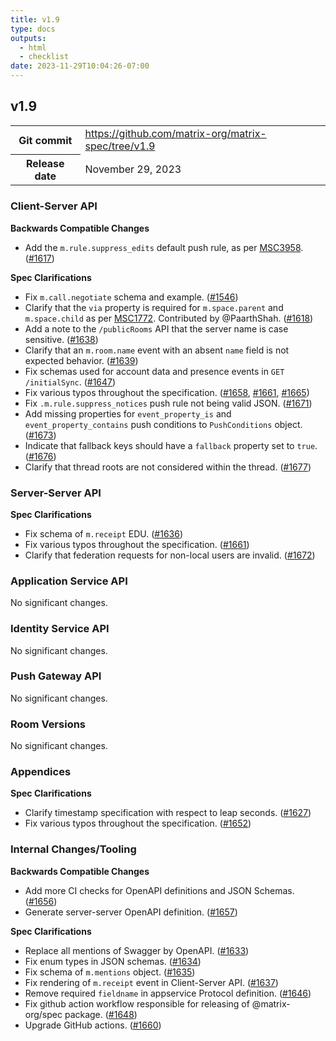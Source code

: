 ```yaml
---
title: v1.9
type: docs
outputs:
  - html
  - checklist
date: 2023-11-29T10:04:26-07:00
---
```

<!--
This is a header file for the generated changelog.

Variables:
    v1.9  = Replaced by the version number (eg: v1.2)
    November 29, 2023     = Replaced by the date (eg: April 01, 2021)
-->

## v1.9

<table class="release-info">
<tr><th>Git commit</th><td><a href="https://github.com/matrix-org/matrix-spec/tree/v1.9">https://github.com/matrix-org/matrix-spec/tree/v1.9</a></td>
<tr><th>Release date</th><td>November 29, 2023</td>
</table>

<!-- Intentionally blank line to ensure headers work in the concatenated changelog -->

### Client-Server API

**Backwards Compatible Changes**

- Add the `m.rule.suppress_edits` default push rule, as per [MSC3958](https://github.com/matrix-org/matrix-spec-proposals/pull/3958). ([#1617](https://github.com/matrix-org/matrix-spec/issues/1617))

**Spec Clarifications**

- Fix `m.call.negotiate` schema and example. ([#1546](https://github.com/matrix-org/matrix-spec/issues/1546))
- Clarify that the `via` property is required for `m.space.parent` and `m.space.child` as per [MSC1772](https://github.com/matrix-org/matrix-spec-proposals/pull/1772). Contributed by @PaarthShah. ([#1618](https://github.com/matrix-org/matrix-spec/issues/1618))
- Add a note to the `/publicRooms` API that the server name is case sensitive. ([#1638](https://github.com/matrix-org/matrix-spec/issues/1638))
- Clarify that an `m.room.name` event with an absent `name` field is not expected behavior. ([#1639](https://github.com/matrix-org/matrix-spec/issues/1639))
- Fix schemas used for account data and presence events in `GET /initialSync`. ([#1647](https://github.com/matrix-org/matrix-spec/issues/1647))
- Fix various typos throughout the specification. ([#1658](https://github.com/matrix-org/matrix-spec/issues/1658), [#1661](https://github.com/matrix-org/matrix-spec/issues/1661), [#1665](https://github.com/matrix-org/matrix-spec/issues/1665))
- Fix `.m.rule.suppress_notices` push rule not being valid JSON. ([#1671](https://github.com/matrix-org/matrix-spec/issues/1671))
- Add missing properties for `event_property_is` and `event_property_contains` push conditions to `PushConditions` object. ([#1673](https://github.com/matrix-org/matrix-spec/issues/1673))
- Indicate that fallback keys should have a `fallback` property set to `true`. ([#1676](https://github.com/matrix-org/matrix-spec/issues/1676))
- Clarify that thread roots are not considered within the thread. ([#1677](https://github.com/matrix-org/matrix-spec/issues/1677))


### Server-Server API

**Spec Clarifications**

- Fix schema of `m.receipt` EDU. ([#1636](https://github.com/matrix-org/matrix-spec/issues/1636))
- Fix various typos throughout the specification. ([#1661](https://github.com/matrix-org/matrix-spec/issues/1661))
- Clarify that federation requests for non-local users are invalid. ([#1672](https://github.com/matrix-org/matrix-spec/issues/1672))


### Application Service API

No significant changes.


### Identity Service API

No significant changes.


### Push Gateway API

No significant changes.


### Room Versions

No significant changes.


### Appendices

**Spec Clarifications**

- Clarify timestamp specification with respect to leap seconds. ([#1627](https://github.com/matrix-org/matrix-spec/issues/1627))
- Fix various typos throughout the specification. ([#1652](https://github.com/matrix-org/matrix-spec/issues/1652))


### Internal Changes/Tooling

**Backwards Compatible Changes**

- Add more CI checks for OpenAPI definitions and JSON Schemas. ([#1656](https://github.com/matrix-org/matrix-spec/issues/1656))
- Generate server-server OpenAPI definition. ([#1657](https://github.com/matrix-org/matrix-spec/issues/1657))

**Spec Clarifications**

- Replace all mentions of Swagger by OpenAPI. ([#1633](https://github.com/matrix-org/matrix-spec/issues/1633))
- Fix enum types in JSON schemas. ([#1634](https://github.com/matrix-org/matrix-spec/issues/1634))
- Fix schema of `m.mentions` object. ([#1635](https://github.com/matrix-org/matrix-spec/issues/1635))
- Fix rendering of `m.receipt` event in Client-Server API. ([#1637](https://github.com/matrix-org/matrix-spec/issues/1637))
- Remove required `fieldname` in appservice Protocol definition. ([#1646](https://github.com/matrix-org/matrix-spec/issues/1646))
- Fix github action workflow responsible for releasing of @matrix-org/spec package. ([#1648](https://github.com/matrix-org/matrix-spec/issues/1648))
- Upgrade GitHub actions. ([#1660](https://github.com/matrix-org/matrix-spec/issues/1660))
